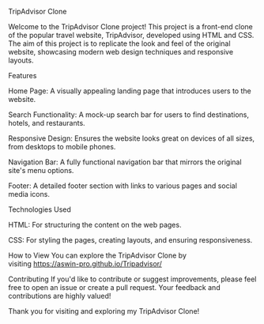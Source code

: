 TripAdvisor Clone

  Welcome to the TripAdvisor Clone project! This project is a front-end clone of the popular travel website, TripAdvisor, developed using HTML and CSS. The aim of this project is to replicate the look and feel of the original website, showcasing modern web design techniques and responsive layouts.

Features

  Home Page: A visually appealing landing page that introduces users to the website.

  Search Functionality: A mock-up search bar for users to find destinations, hotels, and restaurants.

  Responsive Design: Ensures the website looks great on devices of all sizes, from desktops to mobile phones.

  Navigation Bar: A fully functional navigation bar that mirrors the original site's menu options.

  Footer: A detailed footer section with links to various pages and social media icons.

Technologies Used

  HTML: For structuring the content on the web pages.

  CSS: For styling the pages, creating layouts, and ensuring responsiveness.

How to View
  You can explore the TripAdvisor Clone by visiting https://aswin-pro.github.io/Tripadvisor/

Contributing
  If you'd like to contribute or suggest improvements, please feel free to open an issue or create a pull request. Your feedback and contributions are highly valued!

Thank you for visiting and exploring my TripAdvisor Clone!

